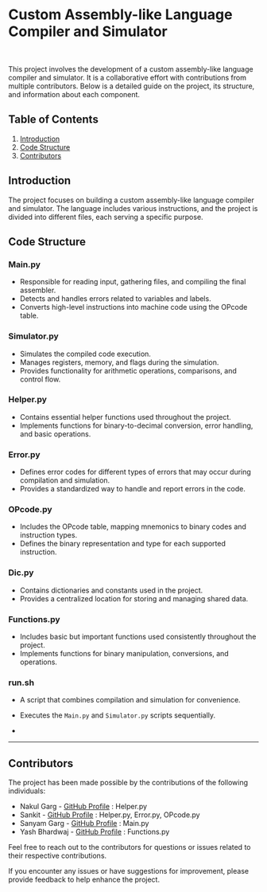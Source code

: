 # Custom Assembly-like Language Compiler and Simulator

<br />

This project involves the development of a custom assembly-like language compiler and simulator. It is a collaborative effort with contributions from multiple contributors. Below is a detailed guide on the project, its structure, and information about each component.

## Table of Contents
1. [Introduction](#introduction)
2. [Code Structure](#code-structure)
3. [Contributors](#contributors)

## Introduction

The project focuses on building a custom assembly-like language compiler and simulator. The language includes various instructions, and the project is divided into different files, each serving a specific purpose.

## Code Structure

### Main.py
- Responsible for reading input, gathering files, and compiling the final assembler.
- Detects and handles errors related to variables and labels.
- Converts high-level instructions into machine code using the OPcode table.

### Simulator.py
- Simulates the compiled code execution.
- Manages registers, memory, and flags during the simulation.
- Provides functionality for arithmetic operations, comparisons, and control flow.

### Helper.py
- Contains essential helper functions used throughout the project.
- Implements functions for binary-to-decimal conversion, error handling, and basic operations.

### Error.py
- Defines error codes for different types of errors that may occur during compilation and simulation.
- Provides a standardized way to handle and report errors in the code.

### OPcode.py
- Includes the OPcode table, mapping mnemonics to binary codes and instruction types.
- Defines the binary representation and type for each supported instruction.

### Dic.py
- Contains dictionaries and constants used in the project.
- Provides a centralized location for storing and managing shared data.

### Functions.py
- Includes basic but important functions used consistently throughout the project.
- Implements functions for binary manipulation, conversions, and operations.

### run.sh
- A script that combines compilation and simulation for convenience.
- Executes the `Main.py` and `Simulator.py` scripts sequentially.

- <br />

---

## Contributors

The project has been made possible by the contributions of the following individuals:

- Nakul Garg - [GitHub Profile](https://github.com/NakulGarg-IIITD)        : Helper.py
- Sankit - [GitHub Profile](https://github.com/Sankit2512)                 : Helper.py, Error.py, OPcode.py
- Sanyam Garg - [GitHub Profile](https://github.com/SanyamGarg12)          : Main.py
- Yash Bhardwaj - [GitHub Profile](https://github.com/regular-life)        : Functions.py


Feel free to reach out to the contributors for questions or issues related to their respective contributions.

If you encounter any issues or have suggestions for improvement, please provide feedback to help enhance the project.
